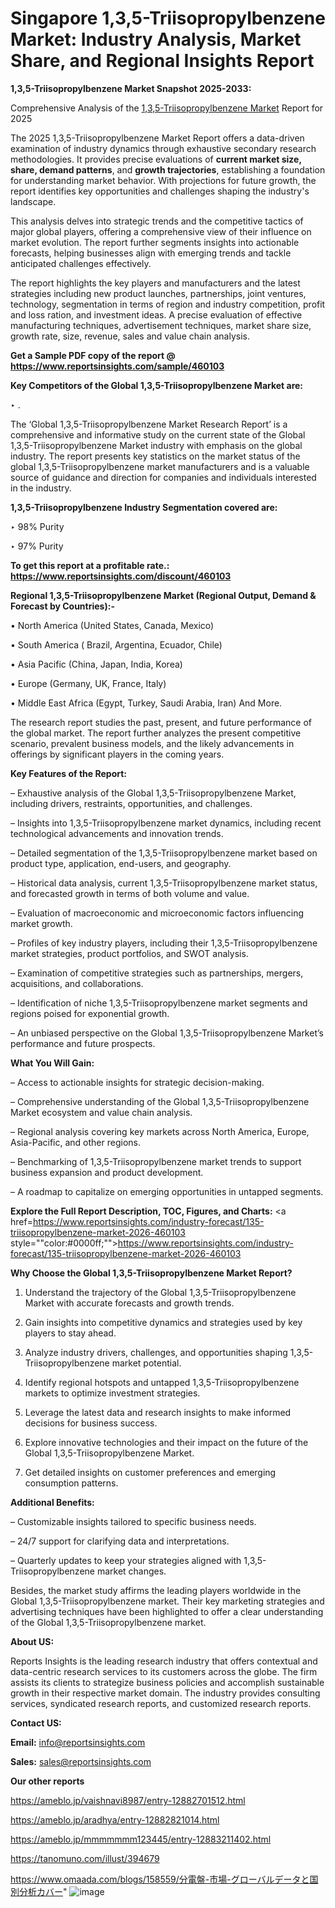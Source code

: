 # Singapore 1,3,5-Triisopropylbenzene Market: Industry Analysis, Market Share, and Regional Insights Report

<strong>1,3,5-Triisopropylbenzene Market Snapshot 2025-2033:</strong>

Comprehensive Analysis of the <a href=https://www.reportsinsights.com/sample/460103>1,3,5-Triisopropylbenzene Market</a> Report for 2025

The 2025 1,3,5-Triisopropylbenzene Market Report offers a data-driven examination of industry dynamics through exhaustive secondary research methodologies. It provides precise evaluations of <strong>current market size, share, demand patterns</strong>, and <strong>growth trajectories</strong>, establishing a foundation for understanding market behavior. With projections for future growth, the report identifies key opportunities and challenges shaping the industry's landscape.

This analysis delves into strategic trends and the competitive tactics of major global players, offering a comprehensive view of their influence on market evolution. The report further segments insights into actionable forecasts, helping businesses align with emerging trends and tackle anticipated challenges effectively.

The report highlights the key players and manufacturers and the latest strategies including new product launches, partnerships, joint ventures, technology, segmentation in terms of region and industry competition, profit and loss ration, and investment ideas. A precise evaluation of effective manufacturing techniques, advertisement techniques, market share size, growth rate, size, revenue, sales and value chain analysis.

<strong>Get a Sample PDF copy of the report @ <a href=https://www.reportsinsights.com/sample/460103 style=color:#0000ff;>https://www.reportsinsights.com/sample/460103</a></strong>

<strong>Key Competitors of the Global 1,3,5-Triisopropylbenzene Market are:</strong>

‣ .

The ‘Global 1,3,5-Triisopropylbenzene Market Research Report’ is a comprehensive and informative study on the current state of the Global 1,3,5-Triisopropylbenzene Market industry with emphasis on the global industry. The report presents key statistics on the market status of the global 1,3,5-Triisopropylbenzene market manufacturers and is a valuable source of guidance and direction for companies and individuals interested in the industry.

<strong>1,3,5-Triisopropylbenzene Industry Segmentation covered are:</strong>

‣ 98% Purity

‣ 97% Purity

<strong>To get this report at a profitable rate.: <a href=https://www.reportsinsights.com/discount/460103 style=color:#0000ff;>https://www.reportsinsights.com/discount/460103</a></strong>

<strong>Regional 1,3,5-Triisopropylbenzene Market (Regional Output, Demand &amp; Forecast by Countries):-</strong>

• North America (United States, Canada, Mexico)

• South America ( Brazil, Argentina, Ecuador, Chile)

• Asia Pacific (China, Japan, India, Korea)

• Europe (Germany, UK, France, Italy)

• Middle East Africa (Egypt, Turkey, Saudi Arabia, Iran) And More.

The research report studies the past, present, and future performance of the global market. The report further analyzes the present competitive scenario, prevalent business models, and the likely advancements in offerings by significant players in the coming years.

<strong>Key Features of the Report:</strong>

– Exhaustive analysis of the Global 1,3,5-Triisopropylbenzene Market, including drivers, restraints, opportunities, and challenges.

– Insights into 1,3,5-Triisopropylbenzene market dynamics, including recent technological advancements and innovation trends.

– Detailed segmentation of the 1,3,5-Triisopropylbenzene market based on product type, application, end-users, and geography.

– Historical data analysis, current 1,3,5-Triisopropylbenzene market status, and forecasted growth in terms of both volume and value.

– Evaluation of macroeconomic and microeconomic factors influencing market growth.

– Profiles of key industry players, including their 1,3,5-Triisopropylbenzene market strategies, product portfolios, and SWOT analysis.

– Examination of competitive strategies such as partnerships, mergers, acquisitions, and collaborations.

– Identification of niche 1,3,5-Triisopropylbenzene market segments and regions poised for exponential growth.

– An unbiased perspective on the Global 1,3,5-Triisopropylbenzene Market’s performance and future prospects.

<strong>What You Will Gain:</strong>

– Access to actionable insights for strategic decision-making.

– Comprehensive understanding of the Global 1,3,5-Triisopropylbenzene Market ecosystem and value chain analysis.

– Regional analysis covering key markets across North America, Europe, Asia-Pacific, and other regions.

– Benchmarking of 1,3,5-Triisopropylbenzene market trends to support business expansion and product development.

– A roadmap to capitalize on emerging opportunities in untapped segments.

<strong>Explore the Full Report Description, TOC, Figures, and Charts:</strong>
<a href=https://www.reportsinsights.com/industry-forecast/135-triisopropylbenzene-market-2026-460103 style=""color:#0000ff;"">https://www.reportsinsights.com/industry-forecast/135-triisopropylbenzene-market-2026-460103</a>

<strong>Why Choose the Global 1,3,5-Triisopropylbenzene Market Report?</strong>

1. Understand the trajectory of the Global 1,3,5-Triisopropylbenzene Market with accurate forecasts and growth trends.

2. Gain insights into competitive dynamics and strategies used by key players to stay ahead.

3. Analyze industry drivers, challenges, and opportunities shaping 1,3,5-Triisopropylbenzene market potential.

4. Identify regional hotspots and untapped 1,3,5-Triisopropylbenzene markets to optimize investment strategies.

5. Leverage the latest data and research insights to make informed decisions for business success.

6. Explore innovative technologies and their impact on the future of the Global 1,3,5-Triisopropylbenzene Market.

7. Get detailed insights on customer preferences and emerging consumption patterns.

<strong>Additional Benefits:</strong>

– Customizable insights tailored to specific business needs.

– 24/7 support for clarifying data and interpretations.

– Quarterly updates to keep your strategies aligned with 1,3,5-Triisopropylbenzene market changes.

Besides, the market study affirms the leading players worldwide in the Global 1,3,5-Triisopropylbenzene market. Their key marketing strategies and advertising techniques have been highlighted to offer a clear understanding of the Global 1,3,5-Triisopropylbenzene market.

<strong><strong>About US</strong>:</strong>

Reports Insights is the leading research industry that offers contextual and data-centric research services to its customers across the globe. The firm assists its clients to strategize business policies and accomplish sustainable growth in their respective market domain. The industry provides consulting services, syndicated research reports, and customized research reports.

<strong>Contact US:</strong>

<p class=><b>Email:</b> <a href=mailto:info@reportsinsights.com>info@reportsinsights.com</a></p>
<p class=><b>Sales:</b> <a href=mailto:sales@reportsinsights.com>sales@reportsinsights.com</a></p>

<strong>Our other reports</strong>

<a href=https://ameblo.jp/vaishnavi8987/entry-12882701512.html>https://ameblo.jp/vaishnavi8987/entry-12882701512.html</a>

<a href=https://ameblo.jp/aradhya/entry-12882821014.html>https://ameblo.jp/aradhya/entry-12882821014.html</a>

<a href=https://ameblo.jp/mmmmmmm123445/entry-12883211402.html>https://ameblo.jp/mmmmmmm123445/entry-12883211402.html</a>

<a href=https://tanomuno.com/illust/394679>https://tanomuno.com/illust/394679</a>

<a href=https://www.omaada.com/blogs/158559/分電盤-市場-グローバルデータと国別分析カバー>https://www.omaada.com/blogs/158559/分電盤-市場-グローバルデータと国別分析カバー</a>"
![image](https://github.com/user-attachments/assets/3a5195a4-e798-4eef-9808-e1c1f8985ffd)
